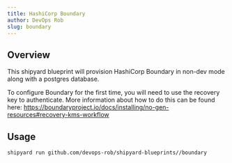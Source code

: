 ```yaml
---
title: HashiCorp Boundary
author: DevOps Rob
slug: boundary
---
```


## Overview

This shipyard blueprint will provision HashiCorp Boundary in non-dev mode along with a postgres database.

To configure Boundary for the first time, you will need to use the recovery key to authenticate. More information about how to do this can be found here: https://boundaryproject.io/docs/installing/no-gen-resources#recovery-kms-workflow

## Usage 

```shell
shipyard run github.com/devops-rob/shipyard-blueprints//boundary

```
